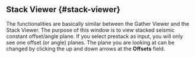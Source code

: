 ## Stack Viewer {#stack-viewer}

The functionalities are basically similar between the Gather Viewer and the Stack Viewer. The purpose of this window is to view stacked seismic constant offset/angle plane. If you select prestack as input, you will only see one offset (or angle) planes. The plane you are looking at can be changed by clicking the up and down arrows at the **Offsets** field.